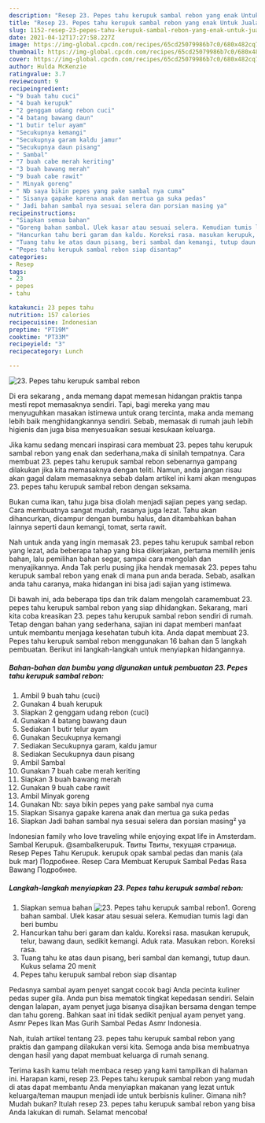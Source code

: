 ```yaml
---
description: "Resep 23. Pepes tahu kerupuk sambal rebon yang enak Untuk Jualan"
title: "Resep 23. Pepes tahu kerupuk sambal rebon yang enak Untuk Jualan"
slug: 1152-resep-23-pepes-tahu-kerupuk-sambal-rebon-yang-enak-untuk-jualan
date: 2021-04-12T17:27:58.227Z
image: https://img-global.cpcdn.com/recipes/65cd25079986b7c0/680x482cq70/23-pepes-tahu-kerupuk-sambal-rebon-foto-resep-utama.jpg
thumbnail: https://img-global.cpcdn.com/recipes/65cd25079986b7c0/680x482cq70/23-pepes-tahu-kerupuk-sambal-rebon-foto-resep-utama.jpg
cover: https://img-global.cpcdn.com/recipes/65cd25079986b7c0/680x482cq70/23-pepes-tahu-kerupuk-sambal-rebon-foto-resep-utama.jpg
author: Hulda McKenzie
ratingvalue: 3.7
reviewcount: 9
recipeingredient:
- "9 buah tahu cuci"
- "4 buah kerupuk"
- "2 genggam udang rebon cuci"
- "4 batang bawang daun"
- "1 butir telur ayam"
- "Secukupnya kemangi"
- "Secukupnya garam kaldu jamur"
- "Secukupnya daun pisang"
- " Sambal"
- "7 buah cabe merah keriting"
- "3 buah bawang merah"
- "9 buah cabe rawit"
- " Minyak goreng"
- " Nb saya bikin pepes yang pake sambal nya cuma"
- " Sisanya gapake karena anak dan mertua ga suka pedas"
- " Jadi bahan sambal nya sesuai selera dan porsian masing ya"
recipeinstructions:
- "Siapkan semua bahan"
- "Goreng bahan sambal. Ulek kasar atau sesuai selera. Kemudian tumis lagi dan beri bumbu"
- "Hancurkan tahu beri garam dan kaldu. Koreksi rasa. masukan kerupuk, telur, bawang daun, sedikit kemangi. Aduk rata. Masukan rebon. Koreksi rasa."
- "Tuang tahu ke atas daun pisang, beri sambal dan kemangi, tutup daun. Kukus selama 20 menit"
- "Pepes tahu kerupuk sambal rebon siap disantap"
categories:
- Resep
tags:
- 23
- pepes
- tahu

katakunci: 23 pepes tahu 
nutrition: 157 calories
recipecuisine: Indonesian
preptime: "PT19M"
cooktime: "PT33M"
recipeyield: "3"
recipecategory: Lunch

---
```



![23. Pepes tahu kerupuk sambal rebon](https://img-global.cpcdn.com/recipes/65cd25079986b7c0/680x482cq70/23-pepes-tahu-kerupuk-sambal-rebon-foto-resep-utama.jpg)

Di era  sekarang , anda memang dapat memesan hidangan praktis tanpa mesti repot memasaknya sendiri. Tapi, bagi mereka yang mau menyuguhkan masakan istimewa untuk orang tercinta, maka anda memang lebih baik menghidangkannya sendiri. Sebab, memasak di rumah jauh lebih higienis dan juga bisa menyesuaikan sesuai kesukaan keluarga.

Jika kamu sedang mencari inspirasi cara membuat 23. pepes tahu kerupuk sambal rebon yang enak dan sederhana,maka di sinilah tempatnya. Cara membuat 23. pepes tahu kerupuk sambal rebon  sebenarnya gampang dilakukan jika kita memasaknya dengan teliti. Namun, anda jangan risau akan gagal dalam memasaknya 
sebab dalam artikel ini kami akan mengupas 23. pepes tahu kerupuk sambal rebon dengan seksama.  

Bukan cuma ikan, tahu juga bisa diolah menjadi sajian pepes yang sedap. Cara membuatnya sangat mudah, rasanya juga lezat. Tahu akan dihancurkan, dicampur dengan bumbu halus, dan ditambahkan bahan lainnya seperti daun kemangi, tomat, serta rawit.

Nah untuk anda yang ingin memasak 23. pepes tahu kerupuk sambal rebon yang lezat, ada beberapa tahap yang bisa dikerjakan, pertama memilih jenis bahan, lalu pemilihan bahan segar, sampai cara mengolah dan menyajikannya. Anda Tak perlu pusing jika hendak memasak 23. pepes tahu kerupuk sambal rebon yang enak di mana pun anda berada. Sebab, asalkan anda  tahu caranya, maka hidangan ini bisa jadi sajian yang istimewa.

Di bawah ini, ada beberapa tips dan trik dalam mengolah caramembuat 23. pepes tahu kerupuk sambal rebon yang siap dihidangkan. Sekarang, mari kita coba kreasikan 23. pepes tahu kerupuk sambal rebon sendiri di rumah. Tetap dengan bahan yang sederhana, sajian ini dapat memberi manfaat untuk membantu menjaga kesehatan tubuh kita. Anda dapat membuat 23. Pepes tahu kerupuk sambal rebon menggunakan 16 bahan dan 5 langkah pembuatan. Berikut ini langkah-langkah untuk menyiapkan hidangannya.

<!--inarticleads1-->

##### Bahan-bahan dan bumbu yang digunakan untuk pembuatan 23. Pepes tahu kerupuk sambal rebon:

1. Ambil 9 buah tahu (cuci)
1. Gunakan 4 buah kerupuk
1. Siapkan 2 genggam udang rebon (cuci)
1. Gunakan 4 batang bawang daun
1. Sediakan 1 butir telur ayam
1. Gunakan Secukupnya kemangi
1. Sediakan Secukupnya garam, kaldu jamur
1. Sediakan Secukupnya daun pisang
1. Ambil  Sambal
1. Gunakan 7 buah cabe merah keriting
1. Siapkan 3 buah bawang merah
1. Gunakan 9 buah cabe rawit
1. Ambil  Minyak goreng
1. Gunakan  Nb: saya bikin pepes yang pake sambal nya cuma
1. Siapkan  Sisanya gapake karena anak dan mertua ga suka pedas
1. Siapkan  Jadi bahan sambal nya sesuai selera dan porsian masing² ya


Indonesian family who love traveling while enjoying expat life in Amsterdam. Sambal Kerupuk. @sambalkerupuk. Твиты Твиты, текущая страница. Resep Pepes Tahu Kerupuk. kerupuk opak sambal pedas dan manis (ala buk mar) Подробнее. Resep Cara Membuat Kerupuk Sambal Pedas Rasa Bawang Подробнее. 

<!--inarticleads2-->

##### Langkah-langkah menyiapkan 23. Pepes tahu kerupuk sambal rebon:

1. Siapkan semua bahan
<img src="https://img-global.cpcdn.com/steps/bea4bfb945aad82e/160x128cq70/23-pepes-tahu-kerupuk-sambal-rebon-langkah-memasak-1-foto.jpg" alt="23. Pepes tahu kerupuk sambal rebon">1. Goreng bahan sambal. Ulek kasar atau sesuai selera. Kemudian tumis lagi dan beri bumbu
1. Hancurkan tahu beri garam dan kaldu. Koreksi rasa. masukan kerupuk, telur, bawang daun, sedikit kemangi. Aduk rata. Masukan rebon. Koreksi rasa.
1. Tuang tahu ke atas daun pisang, beri sambal dan kemangi, tutup daun. Kukus selama 20 menit
1. Pepes tahu kerupuk sambal rebon siap disantap


Pedasnya sambal ayam penyet sangat cocok bagi Anda pecinta kuliner pedas super gila. Anda pun bisa mematok tingkat kepedasan sendiri. Selain dengan lalapan, ayam penyet juga bisanya disajikan bersama dengan tempe dan tahu goreng. Bahkan saat ini tidak sedikit penjual ayam penyet yang. Asmr Pepes Ikan Mas Gurih Sambal Pedas Asmr Indonesia. 

Nah, itulah artikel tentang  23. pepes tahu kerupuk sambal rebon  yang praktis dan gampang dilakukan versi kita. Semoga anda bisa membuatnya dengan hasil yang dapat membuat keluarga di rumah senang. 

Terima kasih kamu telah membaca resep yang kami tampilkan di halaman ini. Harapan kami, resep  23. Pepes tahu kerupuk sambal rebon yang mudah di atas dapat membantu Anda menyiapkan makanan yang lezat untuk keluarga/teman maupun menjadi ide untuk berbisnis kuliner. Gimana nih? Mudah bukan? Itulah resep 23. pepes tahu kerupuk sambal rebon yang bisa Anda lakukan di rumah. Selamat mencoba!

